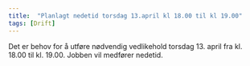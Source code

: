 ```yaml
---
title:  "Planlagt nedetid torsdag 13.april kl 18.00 til kl 19.00"
tags: [Drift]
---
```

 
Det er behov for å utføre nødvendig vedlikehold torsdag 13. april fra kl. 18.00 til kl. 19.00. Jobben vil medfører nedetid.
 
